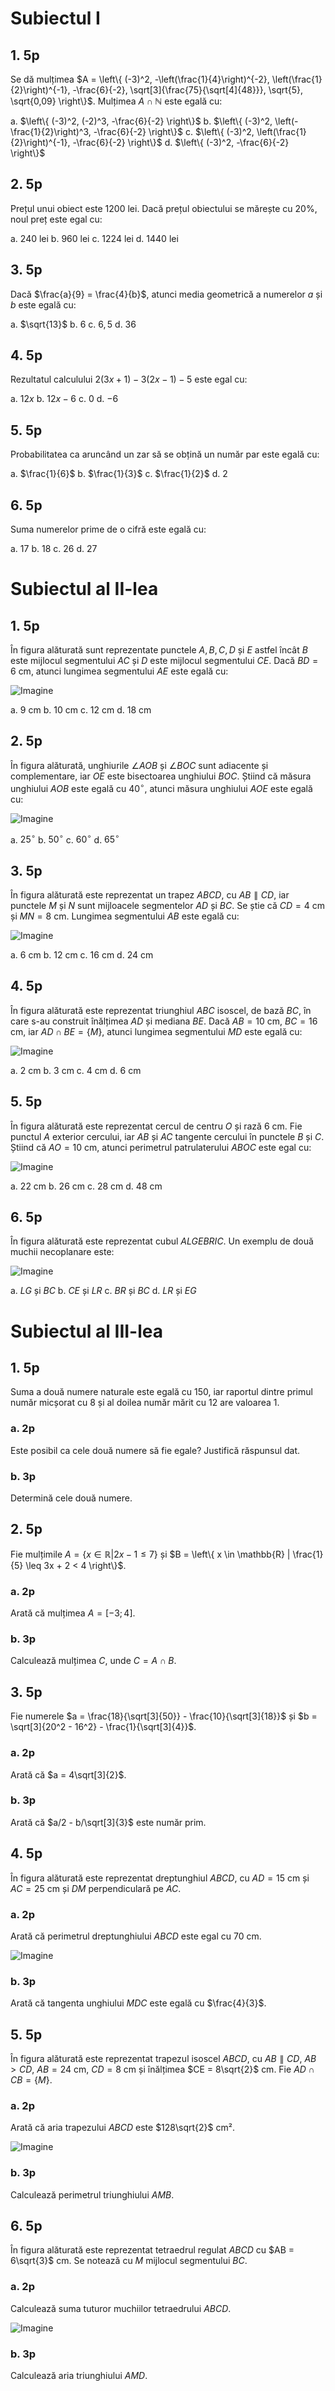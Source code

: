 # Subiectul I

## 1. 5p

Se dă mulțimea $A = \left\{ (-3)^2, -\left(\frac{1}{4}\right)^{-2}, \left(\frac{1}{2}\right)^{-1}, -\frac{6}{-2}, \sqrt[3]{\frac{75}{\sqrt[4]{48}}}, \sqrt{5}, \sqrt{0,09} \right\}$. Mulțimea $A \cap \mathbb{N}$ este egală cu:

a. $\left\{ (-3)^2, (-2)^3, -\frac{6}{-2} \right\}$
b. $\left\{ (-3)^2, \left(-\frac{1}{2}\right)^3, -\frac{6}{-2} \right\}$
c. $\left\{ (-3)^2, \left(\frac{1}{2}\right)^{-1}, -\frac{6}{-2} \right\}$
d. $\left\{ (-3)^2, -\frac{6}{-2} \right\}$

## 2. 5p

Prețul unui obiect este 1200 lei. Dacă prețul obiectului se mărește cu 20%, noul preț este egal cu:

a. 240 lei
b. 960 lei
c. 1224 lei
d. 1440 lei

## 3. 5p

Dacă $\frac{a}{9} = \frac{4}{b}$, atunci media geometrică a numerelor $a$ și $b$ este egală cu:

a. $\sqrt{13}$
b. $6$
c. $6,5$
d. $36$

## 4. 5p

Rezultatul calculului $2(3x+1)-3(2x-1)-5$ este egal cu:

a. $12x$
b. $12x-6$
c. $0$
d. $-6$

## 5. 5p

Probabilitatea ca aruncând un zar să se obțină un număr par este egală cu:

a. $\frac{1}{6}$
b. $\frac{1}{3}$
c. $\frac{1}{2}$
d. $2$

## 6. 5p

Suma numerelor prime de o cifră este egală cu:

a. $17$
b. $18$
c. $26$
d. $27$

# Subiectul al II-lea

## 1. 5p

În figura alăturată sunt reprezentate punctele $A, B, C, D$ și $E$ astfel încât $B$ este mijlocul segmentului $AC$ și $D$ este mijlocul segmentului $CE$. Dacă $BD = 6$ cm, atunci lungimea segmentului $AE$ este egală cu:

![Imagine](img/2-1.png)

a. $9$ cm
b. $10$ cm
c. $12$ cm
d. $18$ cm

## 2. 5p

În figura alăturată, unghiurile $\angle AOB$ și $\angle BOC$ sunt adiacente și complementare, iar $OE$ este bisectoarea unghiului $BOC$. Știind că măsura unghiului $AOB$ este egală cu $40^\circ$, atunci măsura unghiului $AOE$ este egală cu:

![Imagine](img/2-2.png)

a. $25^\circ$
b. $50^\circ$
c. $60^\circ$
d. $65^\circ$

## 3. 5p

În figura alăturată este reprezentat un trapez $ABCD$, cu $AB \parallel CD$, iar punctele $M$ și $N$ sunt mijloacele segmentelor $AD$ și $BC$. Se știe că $CD = 4$ cm și $MN = 8$ cm. Lungimea segmentului $AB$ este egală cu:

![Imagine](img/2-3.png)

a. $6$ cm
b. $12$ cm
c. $16$ cm
d. $24$ cm

## 4. 5p

În figura alăturată este reprezentat triunghiul $ABC$ isoscel, de bază $BC$, în care s-au construit înălțimea $AD$ și mediana $BE$. Dacă $AB = 10$ cm, $BC = 16$ cm, iar $AD \cap BE = \{M\}$, atunci lungimea segmentului $MD$ este egală cu:

![Imagine](img/2-4.png)

a. $2$ cm
b. $3$ cm
c. $4$ cm
d. $6$ cm

## 5. 5p

În figura alăturată este reprezentat cercul de centru $O$ și rază $6$ cm. Fie punctul $A$ exterior cercului, iar $AB$ și $AC$ tangente cercului în punctele $B$ și $C$. Știind că $AO = 10$ cm, atunci perimetrul patrulaterului $ABOC$ este egal cu:

![Imagine](img/2-5.png)

a. $22$ cm
b. $26$ cm
c. $28$ cm
d. $48$ cm

## 6. 5p

În figura alăturată este reprezentat cubul $ALGEBRIC$. Un exemplu de două muchii necoplanare este:

![Imagine](img/2-6.png)

a. $LG$ și $BC$
b. $CE$ și $LR$
c. $BR$ și $BC$
d. $LR$ și $EG$

# Subiectul al III-lea

## 1. 5p

Suma a două numere naturale este egală cu 150, iar raportul dintre primul număr micșorat cu 8 și al doilea număr mărit cu 12 are valoarea 1.

### a. 2p

Este posibil ca cele două numere să fie egale? Justifică răspunsul dat.

### b. 3p

Determină cele două numere.

## 2. 5p

Fie mulțimile $A = \left\{ x \in \mathbb{R} | 2x - 1 \leq 7 \right\}$ și $B = \left\{ x \in \mathbb{R} | \frac{1}{5} \leq 3x + 2 < 4 \right\}$.

### a. 2p

Arată că mulțimea $A = [-3;4]$.

### b. 3p

Calculează mulțimea $C$, unde $C = A \cap B$.

## 3. 5p

Fie numerele $a = \frac{18}{\sqrt[3]{50}} - \frac{10}{\sqrt[3]{18}}$ și $b = \sqrt[3]{20^2 - 16^2} - \frac{1}{\sqrt[3]{4}}$.

### a. 2p

Arată că $a = 4\sqrt[3]{2}$.

### b. 3p

Arată că $a/2 - b/\sqrt[3]{3}$ este număr prim.

## 4. 5p

În figura alăturată este reprezentat dreptunghiul $ABCD$, cu $AD = 15$ cm și $AC = 25$ cm și $DM$ perpendiculară pe $AC$.

### a. 2p

Arată că perimetrul dreptunghiului $ABCD$ este egal cu 70 cm.

![Imagine](img/3-4.png)

### b. 3p

Arată că tangenta unghiului $MDC$ este egală cu $\frac{4}{3}$.

## 5. 5p

În figura alăturată este reprezentat trapezul isoscel $ABCD$, cu $AB \parallel CD$, $AB > CD$, $AB = 24$ cm, $CD = 8$ cm și înălțimea $CE = 8\sqrt{2}$ cm. Fie $AD \cap CB = \{M\}$.

### a. 2p

Arată că aria trapezului $ABCD$ este $128\sqrt{2}$ cm².

![Imagine](img/3-5.png)

### b. 3p

Calculează perimetrul triunghiului $AMB$.

## 6. 5p

În figura alăturată este reprezentat tetraedrul regulat $ABCD$ cu $AB = 6\sqrt{3}$ cm. Se notează cu $M$ mijlocul segmentului $BC$.

### a. 2p

Calculează suma tuturor muchiilor tetraedrului $ABCD$.

![Imagine](img/3-6.png)

### b. 3p

Calculează aria triunghiului $AMD$.

